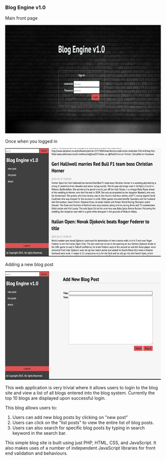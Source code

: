 ### Blog Engine v1.0

Main front page

<img src="https://raw.githubusercontent.com/colinbut/blog-engine-v1.0/master/resources/screenshots/blog-login.png" alt="blog-login-page" width="600px" height="350px" />

Once when you logged in

<img src="https://raw.githubusercontent.com/colinbut/blog-engine-v1.0/master/resources/screenshots/blog-content.png" alt="blog-content-page" width="600px" height="350px" />

Adding a new blog post

<img src="https://raw.githubusercontent.com/colinbut/blog-engine-v1.0/master/resources/screenshots/blog-addpost.png" 
alt="blog-add-blog-post" width="600px" height="350px" />

This web application is very trivial where it allows users to login to the blog site and view a list of all blogs entered into the blog system. Currently the top 10 blogs are displayed upon successful login. 

This blog allows users to: <br/>
1. Users can add new blog posts by clicking on "new post" <br />
2. Users can click on the "list posts" to view the entire list of blog posts. <br />
3. Users can also search for specific blog posts by typing in search keyword in the search bar. <br />


This simple blog site is built using just PHP, HTML, CSS, and JavaScript. It also makes uses of a number of independent JavaScript libraries for front end validation and behaviours.


